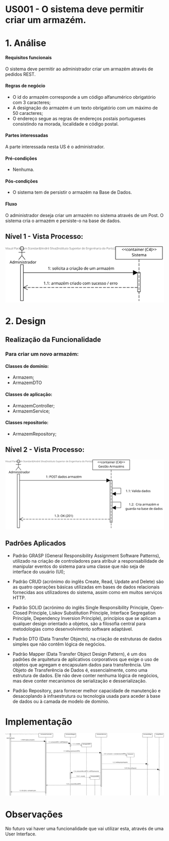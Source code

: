 # US001 - O sistema deve permitir criar um armazém.

# 1. Análise

#### Requisitos funcionais

O sistema deve permitir ao administrador criar um armazém através de pedidos REST.

#### Regras de negócio

* O id do armazém corresponde a um código alfanumérico obrigatório com 3 caracteres;
* A designação do armazém é um texto obrigatório com um máximo de 50 caracteres;
* O endereço segue as regras de endereços postais portugueses consistindo na morada, localidade e código postal.

#### Partes interessadas

A parte interessada nesta US é o administrador.

#### Pré-condições

* Nenhuma.

#### Pós-condições

* O sistema tem de persistir o armazém na Base de Dados.

#### Fluxo

O administrador deseja criar um armazém no sistema através de um Post. O sistema cria o armazém e persiste-o na base de dados.

## Nível 1 - Vista Processo:
![N1_VP_US001](../../nivel1/US001/N1_Vista_Processo_US001.svg)

# 2. Design

##  Realização da Funcionalidade
### Para criar um novo armazém:

#### Classes de domínio:
* Armazem;
* ArmazemDTO

#### Classes de aplicação:  
* ArmazemController;
* ArmazemService;

#### Classes repositorio:
* ArmazemRepository;

## Nível 2 - Vista Processo:
![N2_VP_US001](../../nivel2/US001/N2_Vista_Processo_US001.svg)

##  Padrões Aplicados

* Padrão GRASP (General Responsibility Assignment Software Patterns), utilizado na criação de controladores para atribuir a responsabilidade de manipular eventos do sistema para uma classe que não seja de interface do usuário (UI);

* Padrão CRUD (acrónimo do inglês Create, Read, Update and Delete) são as quatro operações básicas utilizadas em bases de dados relacionais fornecidas aos utilizadores do sistema, assim como em muitos serviços HTTP.

* Padrão SOLID (acrónimo do inglês Single Responsibility Principle, Open-Closed Principle, Liskov Substitution Principle, Interface Segregation Principle, Dependency Inversion Principle), princípios que se aplicam a qualquer design orientado a objetos, são a filosofia central para metodologias como desenvolvimento software adaptável.

* Padrão DTO (Data Transfer Objects), na criação de estruturas de dados simples que não contêm lógica de negócios.

* Padrão Mapper (Data Transfer Object Design Pattern), é um dos padrões de arquitetura de aplicativos corporativos que exige o uso de objetos que agregam e encapsulam dados para transferência. Um Objeto de Transferência de Dados é, essencialmente, como uma estrutura de dados. Ele não deve conter nenhuma lógica de negócios, mas deve conter mecanismos de serialização e desserialização.

* Padrão Repository, para fornecer melhor capacidade de manutenção e desacoplando à infraestrutura ou tecnologia usada para aceder à base de dados ou à camada de modelo de domínio.

# Implementação
![N3_VP_US001](../../nivel3/US001/N3_Vista_Processo_US001.svg)

# Observações
No futuro vai haver uma funcionalidade que vai utilizar esta, através de uma User Interface.
